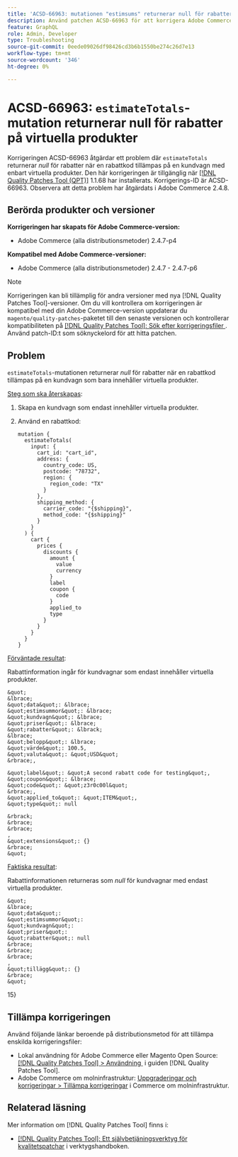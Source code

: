 ```yaml
---
title: 'ACSD-66963: mutationen "estimsums" returnerar null för rabatter på virtuella produkter'
description: Använd patchen ACSD-66963 för att korrigera Adobe Commerce-problemet där "estimsummor" returnerar *null* för rabatter när en rabattkod används i en kundvagn med enbart virtuella produkter.
feature: GraphQL
role: Admin, Developer
type: Troubleshooting
source-git-commit: 0eede09026df98426cd3b6b1550be274c26d7e13
workflow-type: tm+mt
source-wordcount: '346'
ht-degree: 0%

---
```



# ACSD-66963: `estimateTotals`-mutation returnerar null för rabatter på virtuella produkter

Korrigeringen ACSD-66963 åtgärdar ett problem där `estimateTotals` returnerar *null* för rabatter när en rabattkod tillämpas på en kundvagn med enbart virtuella produkter. Den här korrigeringen är tillgänglig när [[!DNL Quality Patches Tool (QPT)]](/help/tools/quality-patches-tool/quality-patches-tool-to-self-serve-quality-patches.md) 1.1.68 har installerats. Korrigerings-ID är ACSD-66963. Observera att detta problem har åtgärdats i Adobe Commerce 2.4.8.

## Berörda produkter och versioner

**Korrigeringen har skapats för Adobe Commerce-version:**

* Adobe Commerce (alla distributionsmetoder) 2.4.7-p4

**Kompatibel med Adobe Commerce-versioner:**

* Adobe Commerce (alla distributionsmetoder) 2.4.7 - 2.4.7-p6

>[!NOTE]
>
>Korrigeringen kan bli tillämplig för andra versioner med nya [!DNL Quality Patches Tool]-versioner. Om du vill kontrollera om korrigeringen är kompatibel med din Adobe Commerce-version uppdaterar du `magento/quality-patches`-paketet till den senaste versionen och kontrollerar kompatibiliteten på [[!DNL Quality Patches Tool]: Sök efter korrigeringsfiler &#x200B;](https://experienceleague.adobe.com/tools/commerce-quality-patches/index.html?lang=sv-SE). Använd patch-ID:t som söknyckelord för att hitta patchen.

## Problem

`estimateTotals`-mutationen returnerar *null* för rabatter när en rabattkod tillämpas på en kundvagn som bara innehåller virtuella produkter.

<u>Steg som ska återskapas</u>:

1. Skapa en kundvagn som endast innehåller virtuella produkter.
1. Använd en rabattkod:

   ```
   mutation {
     estimateTotals(
       input: {
         cart_id: "cart_id",
         address: {
           country_code: US,
           postcode: "78732",
           region: {
             region_code: "TX"
           }
         },
         shipping_method: {
           carrier_code: "{$shipping}",
           method_code: "{$shipping}"
         }
       }
     ) {
       cart {
         prices {
           discounts {
             amount {
               value
               currency
             }
             label
             coupon {
               code
             }
             applied_to
             type
           }
         }
       }
     }
   }
   ```

<u>Förväntade resultat</u>:

Rabattinformation ingår för kundvagnar som endast innehåller virtuella produkter.

    &quot;
    &lbrace;
    &quot;data&quot;: &lbrace;
    &quot;estimsummor&quot;: &lbrace;
    &quot;kundvagn&quot;: &lbrace;
    &quot;priser&quot;: &lbrace;
    &quot;rabatter&quot;: &lbrack;
    &lbrace;
    &quot;belopp&quot;: &lbrace;
    &quot;värde&quot;: 100.5,
    &quot;valuta&quot;: &quot;USD&quot;
    &rbrace;,
     
    &quot;label&quot;: &quot;A second rabatt code for testing&quot;,
    &quot;coupon&quot;: &lbrace;
    &quot;code&quot;: &quot;z3r0c00l&quot;
    &rbrace;,
    &quot;applied_to&quot;: &quot;ITEM&quot;,
    &quot;type&quot;: null
    
    &rbrack;
    &rbrace; 
    &rbrace;
    ,
    &quot;extensions&quot;: {}
    &rbrace;
    &quot;

<u>Faktiska resultat</u>:

Rabattinformationen returneras som *null* för kundvagnar med endast virtuella produkter.

    &quot;
    &lbrace;
    &quot;data&quot;: 
    &quot;estimsummor&quot;: 
    &quot;kundvagn&quot;: 
    &quot;priser&quot;: 
    &quot;rabatter&quot;: null
    &rbrace;
    &rbrace;
    &rbrace;
    ,
    &quot;tillägg&quot;: {}
    &rbrace;
    &quot;
 15&rbrace;

## Tillämpa korrigeringen

Använd följande länkar beroende på distributionsmetod för att tillämpa enskilda korrigeringsfiler:

* Lokal användning för Adobe Commerce eller Magento Open Source: [[!DNL Quality Patches Tool] > Användning &#x200B;](/help/tools/quality-patches-tool/usage.md) i guiden [!DNL Quality Patches Tool].
* Adobe Commerce om molninfrastruktur: [Uppgraderingar och korrigeringar > Tillämpa korrigeringar](https://experienceleague.adobe.com/docs/commerce-cloud-service/user-guide/develop/upgrade/apply-patches.html?lang=sv-SE) i Commerce om molninfrastruktur.

## Relaterad läsning

Mer information om [!DNL Quality Patches Tool] finns i:

* [[!DNL Quality Patches Tool]: Ett självbetjäningsverktyg för kvalitetspatchar](/help/tools/quality-patches-tool/quality-patches-tool-to-self-serve-quality-patches.md) i verktygshandboken.
